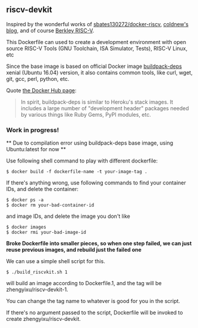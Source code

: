 ## riscv-devkit

Inspired by the wonderful works of [sbates130272/docker-riscv](https://github.com/sbates130272/docker-riscv), 
[coldnew's blog](http://coldnew.github.io), and of course [Berkley RISC-V](https://github.com/riscv).

This Dockerfile can used to create a development environment 
with open source RISC-V Tools (GNU Toolchain, ISA Simulator, Tests), RISC-V Linux, etc

Since the base image is based on official Docker image [buildpack-deps](https://registry.hub.docker.com/_/buildpack-deps/)
xenial (Ubuntu 16.04) version, it also contains common tools, like curl, wget, git, gcc, perl, python, etc.

Quote [the Docker Hub page](https://registry.hub.docker.com/_/buildpack-deps/):
>In spirit, buildpack-deps is similar to Heroku's stack images. It includes a large number of 
>"development header" packages needed by various things like Ruby Gems, PyPI modules, etc.

### Work in progress!
** Due to compilation error using buildpack-deps base image, using Ubuntu:latest for now **

Use following shell command to play with different dockerfile:
```
$ docker build -f dockerfile-name -t your-image-tag .
```

If there's anything wrong, use following commands to find your container IDs, and delete the container:

```
$ docker ps -a
$ docker rm your-bad-container-id
```
and image IDs, and delete the image you don't like

```
$ docker images
$ docker rmi your-bad-image-id
```

**Broke Dockerfile into smaller pieces, so when one step failed, we can just reuse previous
images, and rebuild just the failed one**

We can use a simple shell script for this.
```
$ ./build_riscvkit.sh 1
```
will build an image according to Dockerfile.1, and the tag will be zhengyixu/riscv-devkit-1.

You can change the tag name to whatever is good for you in the script.

If there's no argument passed to the script, Dockerfile will be invoked to create zhengyixu/riscv-devkit.
